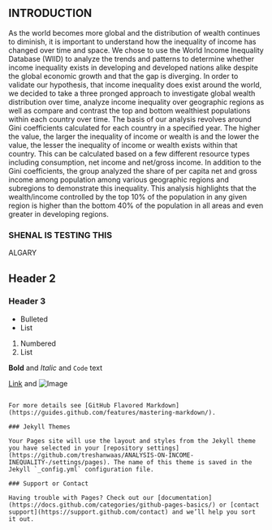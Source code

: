 ## INTRODUCTION 
As the world becomes more global and the distribution of wealth continues to diminish, it is important to understand how the inequality of income has changed over time and space. We chose to use the World Income Inequality Database (WIID) to analyze the trends and patterns to determine whether income inequality exists in developing and developed nations alike despite the global economic growth and that the gap is diverging.
In order to validate our hypothesis, that income inequality does exist around the world, we decided to take a three pronged approach to investigate global wealth distribution over time, analyze income inequality over geographic regions as well as compare and contrast the top and bottom wealthiest populations within each country over time.
The basis of our analysis revolves around Gini coefficients calculated for each country in a specified year. The higher the value, the larger the inequality of income or wealth is and the lower the value, the lesser the inequality of income or wealth exists within that country. This can be calculated based on a few different resource types including consumption, net income and net/gross income.
In addition to the Gini coefficients, the group analyzed the share of per capita net and gross income among population among various geographic regions and subregions to demonstrate this inequality. This analysis highlights that the wealth/income controlled by the top 10% of the population in any given region is higher than the bottom 40% of the population in all areas and even greater in developing regions.



### SHENAL IS TESTING THIS

ALGARY
## Header 2
### Header 3

- Bulleted
- List

1. Numbered
2. List

**Bold** and _Italic_ and `Code` text

[Link](url) and ![Image](src)
```

For more details see [GitHub Flavored Markdown](https://guides.github.com/features/mastering-markdown/).

### Jekyll Themes

Your Pages site will use the layout and styles from the Jekyll theme you have selected in your [repository settings](https://github.com/treshanwaas/ANALYSIS-ON-INCOME-INEQUALITY-/settings/pages). The name of this theme is saved in the Jekyll `_config.yml` configuration file.

### Support or Contact

Having trouble with Pages? Check out our [documentation](https://docs.github.com/categories/github-pages-basics/) or [contact support](https://support.github.com/contact) and we’ll help you sort it out.
